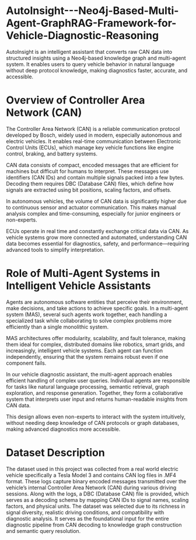 # AutoInsight---Neo4j-Based-Multi-Agent-GraphRAG-Framework-for-Vehicle-Diagnostic-Reasoning
AutoInsight is an intelligent assistant that converts raw CAN data into structured insights using a Neo4j-based knowledge graph and multi-agent system. It enables users to query vehicle behavior in natural language without deep protocol knowledge, making diagnostics faster, accurate, and accessible.
# Overview of Controller Area Network (CAN)
The Controller Area Network (CAN) is a reliable communication protocol developed by Bosch, widely used in modern, especially autonomous and electric vehicles. It enables real-time communication between Electronic Control Units (ECUs), which manage key vehicle functions like engine control, braking, and battery systems.

CAN data consists of compact, encoded messages that are efficient for machines but difficult for humans to interpret. These messages use identifiers (CAN IDs) and contain multiple signals packed into a few bytes. Decoding them requires DBC (Database CAN) files, which define how signals are extracted using bit positions, scaling factors, and offsets.

In autonomous vehicles, the volume of CAN data is significantly higher due to continuous sensor and actuator communication. This makes manual analysis complex and time-consuming, especially for junior engineers or non-experts.

ECUs operate in real time and constantly exchange critical data via CAN. As vehicle systems grow more connected and automated, understanding CAN data becomes essential for diagnostics, safety, and performance—requiring advanced tools to simplify interpretation.

# Role of Multi-Agent Systems in Intelligent Vehicle Assistants
Agents are autonomous software entities that perceive their environment, make decisions, and take actions to achieve specific goals. In a multi-agent system (MAS), several such agents work together, each handling a specialized task while collaborating to solve complex problems more efficiently than a single monolithic system.

MAS architectures offer modularity, scalability, and fault tolerance, making them ideal for complex, distributed domains like robotics, smart grids, and increasingly, intelligent vehicle systems. Each agent can function independently, ensuring that the system remains robust even if one component fails.

In our vehicle diagnostic assistant, the multi-agent approach enables efficient handling of complex user queries. Individual agents are responsible for tasks like natural language processing, semantic retrieval, graph exploration, and response generation. Together, they form a collaborative system that interprets user input and returns human-readable insights from CAN data.

This design allows even non-experts to interact with the system intuitively, without needing deep knowledge of CAN protocols or graph databases, making advanced diagnostics more accessible.

# Dataset Description
The dataset used in this project was collected from a real world electric vehicle specifically a Tesla
Model 3 and contains CAN log files in .MF4 format. These logs capture binary encoded messages
transmitted over the vehicle’s internal Controller Area Network (CAN) during various driving
sessions. Along with the logs, a DBC (Database CAN) file is provided, which serves as a decoding
schema by mapping CAN IDs to signal names, scaling factors, and physical units.
The dataset was selected due to its richness in signal diversity, realistic driving conditions, and
compatibility with diagnostic analysis. It serves as the foundational input for the entire diagnostic
pipeline from CAN decoding to knowledge graph construction and semantic query resolution.
